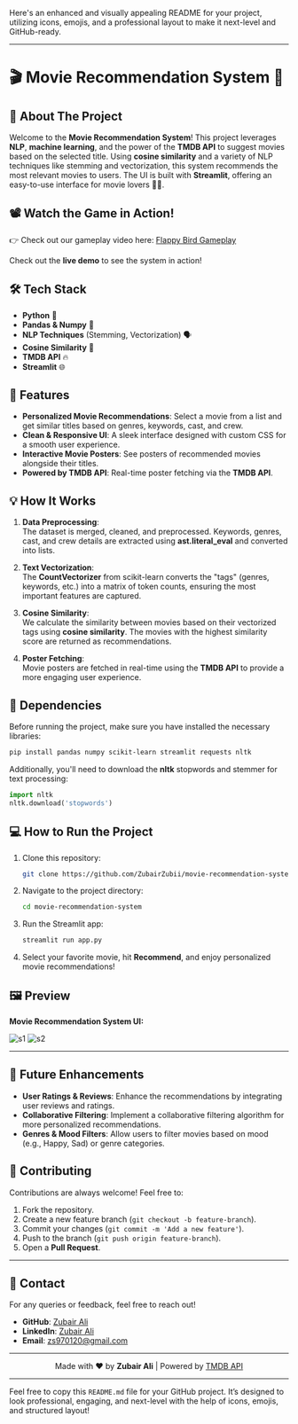 Here's an enhanced and visually appealing README for your project, utilizing icons, emojis, and a professional layout to make it next-level and GitHub-ready.

---

# 🎬 **Movie Recommendation System** 🍿


## 🚀 **About The Project**

Welcome to the **Movie Recommendation System**! This project leverages **NLP**, **machine learning**, and the power of the **TMDB API** to suggest movies based on the selected title. Using **cosine similarity** and a variety of NLP techniques like stemming and vectorization, this system recommends the most relevant movies to users. The UI is built with **Streamlit**, offering an easy-to-use interface for movie lovers 🎥🍿.


## 📽️ Watch the Game in Action!

👉 Check out our gameplay video here: [Flappy Bird Gameplay](https://www.loom.com/share/589263b58d1b4e6e827d495e99923f21?sid=3008e2ce-d970-4303-8fd1-395c63b3163a)


Check out the **live demo** to see the system in action!

## 🛠 **Tech Stack**

- **Python** 🐍
- **Pandas & Numpy** 🧮
- **NLP Techniques** (Stemming, Vectorization) 🗣️
- **Cosine Similarity** 📏
- **TMDB API** 🔥
- **Streamlit** 🌐

## 🎯 **Features**

- **Personalized Movie Recommendations**: Select a movie from a list and get similar titles based on genres, keywords, cast, and crew.
- **Clean & Responsive UI**: A sleek interface designed with custom CSS for a smooth user experience.
- **Interactive Movie Posters**: See posters of recommended movies alongside their titles.
- **Powered by TMDB API**: Real-time poster fetching via the **TMDB API**.

## 💡 **How It Works**

1. **Data Preprocessing**:  
   The dataset is merged, cleaned, and preprocessed. Keywords, genres, cast, and crew details are extracted using **ast.literal_eval** and converted into lists.

2. **Text Vectorization**:  
   The **CountVectorizer** from scikit-learn converts the "tags" (genres, keywords, etc.) into a matrix of token counts, ensuring the most important features are captured.

3. **Cosine Similarity**:  
   We calculate the similarity between movies based on their vectorized tags using **cosine similarity**. The movies with the highest similarity score are returned as recommendations.

4. **Poster Fetching**:  
   Movie posters are fetched in real-time using the **TMDB API** to provide a more engaging user experience.

## 🧩 **Dependencies**

Before running the project, make sure you have installed the necessary libraries:

```bash
pip install pandas numpy scikit-learn streamlit requests nltk
```

Additionally, you'll need to download the **nltk** stopwords and stemmer for text processing:

```python
import nltk
nltk.download('stopwords')
```

## 💻 **How to Run the Project**

1. Clone this repository:
   ```bash
   git clone https://github.com/ZubairZubii/movie-recommendation-system
   ```

2. Navigate to the project directory:
   ```bash
   cd movie-recommendation-system
   ```

3. Run the Streamlit app:
   ```bash
   streamlit run app.py
   ```

4. Select your favorite movie, hit **Recommend**, and enjoy personalized movie recommendations!

## 🖼️ **Preview**

**Movie Recommendation System UI:**

![s1](https://github.com/user-attachments/assets/8313e787-d0d2-4865-9e2b-0160bba2d8ca)
![s2](https://github.com/user-attachments/assets/cb161da4-60d3-4e2f-8526-ba8c3d064d8a)

---

## 🎨 **Future Enhancements**

- **User Ratings & Reviews**: Enhance the recommendations by integrating user reviews and ratings.
- **Collaborative Filtering**: Implement a collaborative filtering algorithm for more personalized recommendations.
- **Genres & Mood Filters**: Allow users to filter movies based on mood (e.g., Happy, Sad) or genre categories.

## 🤝 **Contributing**

Contributions are always welcome! Feel free to:

1. Fork the repository.
2. Create a new feature branch (`git checkout -b feature-branch`).
3. Commit your changes (`git commit -m 'Add a new feature'`).
4. Push to the branch (`git push origin feature-branch`).
5. Open a **Pull Request**.

---

## 📱 **Contact**

For any queries or feedback, feel free to reach out!

- **GitHub**: [Zubair Ali](https://github.com/ZubairZubii)
- **LinkedIn**: [Zubair Ali](https://www.linkedin.com/in/zubair-ali-ai/)
- **Email**: zs970120@gmail.com

---

<p align="center">
    Made with ❤️ by <strong>Zubair Ali</strong> |
    Powered by <a href="https://www.themoviedb.org/" target="_blank">TMDB API</a>
</p>

---

Feel free to copy this `README.md` file for your GitHub project. It’s designed to look professional, engaging, and next-level with the help of icons, emojis, and structured layout!
